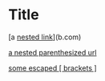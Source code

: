 # Title

[a [nested link](a.com)](b.com)

[a nested parenthesized url](a.com(()))

[some escaped \[ brackets \]](example.com)
